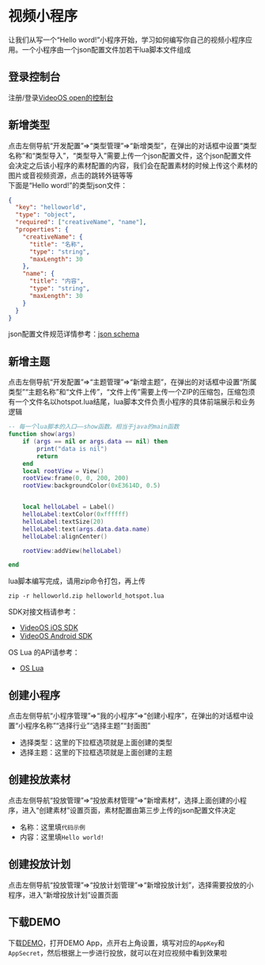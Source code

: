 # 视频小程序
让我们从写一个“Hello word!”小程序开始，学习如何编写你自己的视频小程序应用。一个小程序由一个json配置文件加若干lua脚本文件组成

## 登录控制台
注册/登录[VideoOS open的控制台](https://os-saas.videojj.com/)

## 新增类型
点击左侧导航“开发配置”=>“类型管理”=>“新增类型”，在弹出的对话框中设置“类型名称”和“类型导入”，“类型导入”需要上传一个json配置文件，这个json配置文件会决定之后该小程序的素材配置的内容，我们会在配置素材的时候上传这个素材的图片或音视频资源，点击的跳转外链等等  
下面是“Hello word!”的类型json文件：  
```json
{
  "key": "helloworld",
  "type": "object",
  "required": ["creativeName", "name"],
  "properties": {
    "creativeName": {
      "title": "名称",
      "type": "string",
      "maxLength": 30
    },
    "name": {
      "title": "内容",
      "type": "string",
      "maxLength": 30
    }
  }
}
```
json配置文件规范详情参考：[json schema](#jsonschema.md)  

## 新增主题
点击左侧导航“开发配置”=>“主题管理”=>“新增主题”，在弹出的对话框中设置“所属类型”“主题名称”和“文件上传”，“文件上传”需要上传一个ZIP的压缩包，压缩包须有一个文件名以hotspot.lua结尾，lua脚本文件负责小程序的具体前端展示和业务逻辑  

```lua
-- 每一个lua脚本的入口——show函数。相当于java的main函数
function show(args)
    if (args == nil or args.data == nil) then
        print("data is nil")
        return
    end
    local rootView = View()
    rootView:frame(0, 0, 200, 200)
    rootView:backgroundColor(0xE3614D, 0.5)


    local helloLabel = Label()
    helloLabel:textColor(0xffffff)
    helloLabel:textSize(20)
    helloLabel:text(args.data.data.name)
    helloLabel:alignCenter()

    rootView:addView(helloLabel)

end

```

lua脚本编写完成，请用zip命令打包，再上传
```shell
zip -r helloworld.zip helloworld_hotspot.lua
```
SDK对接文档请参考：  

* <a href="http://docs.videojj.com/docs/videoos-ios-sdk" target="_blank">VideoOS iOS SDK</a>
* <a href="http://docs.videojj.com/docs/videoos-android-sdk" target="_blank">VideoOS Android SDK</a>

OS Lua 的API请参考：  

* [OS Lua](http://docs.videojj.com/docs/videoos-lua-app)  

## 创建小程序
点击左侧导航“小程序管理”=>“我的小程序”=>“创建小程序”，在弹出的对话框中设置“小程序名称”“选择行业”“选择主题”“封面图”  
 
* 选择类型：这里的下拉框选项就是上面创建的类型
* 选择主题：这里的下拉框选项就是上面创建的主题

## 创建投放素材
点击左侧导航“投放管理”=>“投放素材管理”=>“新增素材”，选择上面创建的小程序，进入“创建素材”设置页面，素材配置由第三步上传的json配置文件决定

* 名称：这里填`代码示例`
* 内容：这里填`Hello world!`

## 创建投放计划
点击左侧导航“投放管理”=>“投放计划管理”=>“新增投放计划”，选择需要投放的小程序，进入“新增投放计划”设置页面

## 下载DEMO
下载[DEMO](demo.md)，打开DEMO App，点开右上角设置，填写对应的`AppKey`和`AppSecret`，然后根据上一步进行投放，就可以在对应视频中看到效果啦
